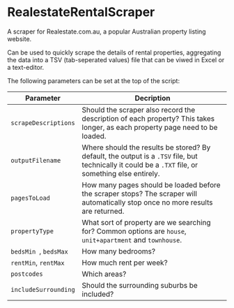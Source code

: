 # RealestateRentalScraper
A scraper for Realestate.com.au, a popular Australian property listing website. 

Can be used to quickly scrape the details of rental properties, aggregating the data into a TSV (tab-seperated values) file that can be viwed in Excel or a text-editor.

The following parameters can be set at the top of the script:

Parameter | Decription
--- | ---
`scrapeDescriptions` | Should the scraper also record the description of each property? This takes longer, as each property page need to be loaded. 
`outputFilename` | Where should the results be stored? By default, the output is a `.TSV` file, but technically it could be a `.TXT` file, or something else entirely. 
`pagesToLoad` | How many pages should be loaded before the scraper stops? The scraper will automatically stop once no more results are returned.
`propertyType` | What sort of property are we searching for? Common options are `house`, `unit+apartment` and `townhouse`.
`bedsMin `, `bedsMax` | How many bedrooms?
`rentMin`, `rentMax` | How much rent per week?
`postcodes` | Which areas?
`includeSurrounding` | Should the surrounding suburbs be included?
